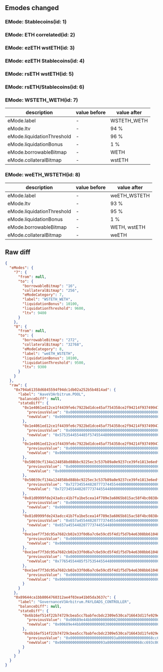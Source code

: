 ## Emodes changed

### EMode: Stablecoins(id: 1)



### EMode: ETH correlated(id: 2)



### EMode: ezETH wstETH(id: 3)



### EMode: ezETH Stablecoins(id: 4)



### EMode: rsETH wstETH(id: 5)



### EMode: rsETH/Stablecoins(id: 6)



### EMode: WSTETH_WETH(id: 7)

| description | value before | value after |
| --- | --- | --- |
| eMode.label | - | WSTETH_WETH |
| eMode.ltv | - | 94 % |
| eMode.liquidationThreshold | - | 96 % |
| eMode.liquidationBonus | - | 1 % |
| eMode.borrowableBitmap | - | WETH |
| eMode.collateralBitmap | - | wstETH |


### EMode: weETH_WSTETH(id: 8)

| description | value before | value after |
| --- | --- | --- |
| eMode.label | - | weETH_WSTETH |
| eMode.ltv | - | 93 % |
| eMode.liquidationThreshold | - | 95 % |
| eMode.liquidationBonus | - | 1 % |
| eMode.borrowableBitmap | - | WETH, wstETH |
| eMode.collateralBitmap | - | weETH |


## Raw diff

```json
{
  "eModes": {
    "7": {
      "from": null,
      "to": {
        "borrowableBitmap": "16",
        "collateralBitmap": "256",
        "eModeCategory": 7,
        "label": "WSTETH_WETH",
        "liquidationBonus": 10100,
        "liquidationThreshold": 9600,
        "ltv": 9400
      }
    },
    "8": {
      "from": null,
      "to": {
        "borrowableBitmap": "272",
        "collateralBitmap": "32768",
        "eModeCategory": 8,
        "label": "weETH_WSTETH",
        "liquidationBonus": 10100,
        "liquidationThreshold": 9500,
        "ltv": 9300
      }
    }
  },
  "raw": {
    "0x794a61358d6845594f94dc1db02a252b5b4814ad": {
      "label": "AaveV3Arbitrum.POOL",
      "balanceDiff": null,
      "stateDiff": {
        "0x1e4061ed12ce1f4439fe6c7922bd1dce45af754358ce2f94214f93749947e40a": {
          "previousValue": "0x0000000000000000000000000000000000000000000000000000000000000000",
          "newValue": "0x00000000000000000000000000000000000000000000000001002774258024b8"
        },
        "0x1e4061ed12ce1f4439fe6c7922bd1dce45af754358ce2f94214f93749947e40b": {
          "previousValue": "0x0000000000000000000000000000000000000000000000000000000000000000",
          "newValue": "0x5753544554485f57455448000000000000000000000000000000000000000016"
        },
        "0x1e4061ed12ce1f4439fe6c7922bd1dce45af754358ce2f94214f93749947e40c": {
          "previousValue": "0x0000000000000000000000000000000000000000000000000000000000000000",
          "newValue": "0x0000000000000000000000000000000000000000000000000000000000000010"
        },
        "0x50039cf134a124858bd88bbc9225ec3c537b89a0e9237ce39fe1813e6edf8257": {
          "previousValue": "0x00000000000000000000000000000000000000000000000400002774251c2454",
          "newValue": "0x00000000000000000000000000000000000000000000000400002774251c2454"
        },
        "0x50039cf134a124858bd88bbc9225ec3c537b89a0e9237ce39fe1813e6edf8258": {
          "previousValue": "0x7273455448207773744554480000000000000000000000000000000000000018",
          "newValue": "0x7273455448207773744554480000000000000000000000000000000000000018"
        },
        "0x81d0999fde243adcc41b7fa1be5cea14f789e3a6065b815ac58f4bc0838c3155": {
          "previousValue": "0x00000000000000000000000000000000000000000000000200002774251c2454",
          "newValue": "0x00000000000000000000000000000000000000000000000200002774251c2454"
        },
        "0x81d0999fde243adcc41b7fa1be5cea14f789e3a6065b815ac58f4bc0838c3156": {
          "previousValue": "0x657a455448207773744554480000000000000000000000000000000000000018",
          "newValue": "0x657a455448207773744554480000000000000000000000000000000000000018"
        },
        "0xe1eef7f3dc95a7682cb02e33f0d6a7c6e59cd5f4d1f5d7b4e6308bb610481917": {
          "previousValue": "0x0000000000000000000000000000000000000000000000000000000000000000",
          "newValue": "0x00000000000000000000000000000000000000000000000080002774251c2454"
        },
        "0xe1eef7f3dc95a7682cb02e33f0d6a7c6e59cd5f4d1f5d7b4e6308bb610481918": {
          "previousValue": "0x0000000000000000000000000000000000000000000000000000000000000000",
          "newValue": "0x77654554485f5753544554480000000000000000000000000000000000000018"
        },
        "0xe1eef7f3dc95a7682cb02e33f0d6a7c6e59cd5f4d1f5d7b4e6308bb610481919": {
          "previousValue": "0x0000000000000000000000000000000000000000000000000000000000000000",
          "newValue": "0x0000000000000000000000000000000000000000000000000000000000000110"
        }
      }
    },
    "0x89644ca1bb8064760312ae4f03ea41b05da3637c": {
      "label": "GovernanceV3Arbitrum.PAYLOADS_CONTROLLER",
      "balanceDiff": null,
      "stateDiff": {
        "0x6b16ef514f22b74729cbea5cc7babfecbdc2309e530ca716643d11fe929eed2e": {
          "previousValue": "0x00689e44bb000000000002000000000000000000000000000000000000000000",
          "newValue": "0x00689e44bb000000000003000000000000000000000000000000000000000000"
        },
        "0x6b16ef514f22b74729cbea5cc7babfecbdc2309e530ca716643d11fe929eed2f": {
          "previousValue": "0x000000000000000000093a8000000000000068cc693c00000000000000000000",
          "newValue": "0x000000000000000000093a8000000000000068cc693c000000000000689e44bc"
        }
      }
    }
  }
}
```